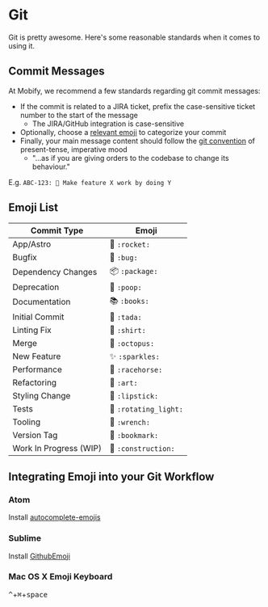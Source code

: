 # Git

Git is pretty awesome. Here's some reasonable standards when it comes to using it.

## Commit Messages

At Mobify, we recommend a few standards regarding git commit messages:
- If the commit is related to a JIRA ticket, prefix the case-sensitive ticket number to the start of the message
  - The JIRA/GitHub integration is case-sensitive
- Optionally, choose a [relevant emoji](#emoji-list) to categorize your commit
- Finally, your main message content should follow the [git convention](http://git.kernel.org/cgit/git/git.git/tree/Documentation/SubmittingPatches#n117) of present-tense, imperative mood
  - "...as if you are giving orders to the codebase to change its behaviour."

E.g. `ABC-123: 🐛 Make feature X work by doing Y`

## Emoji List

Commit Type            | Emoji
---                    | ---
App/Astro              | 🚀 `:rocket:`
Bugfix                 | 🐛 `:bug:`
Dependency Changes     | 📦 `:package:`
Deprecation            | 💩 `:poop:`
Documentation          | 📚 `:books:`
Initial Commit         | 🎉 `:tada:`
Linting Fix            | 👕 `:shirt:`
Merge                  | 🐙 `:octopus:`
New Feature            | ✨ `:sparkles:`
Performance            | 🐎 `:racehorse:`
Refactoring            | 🎨 `:art:`
Styling Change         | 💄 `:lipstick:`
Tests                  | 🚨 `:rotating_light:`
Tooling                | 🔧 `:wrench:`
Version Tag            | 🔖 `:bookmark:`
Work In Progress (WIP) | 🚧 `:construction:`

## Integrating Emoji into your Git Workflow
### Atom
Install [autocomplete-emojis](https://atom.io/packages/autocomplete-emojis)

### Sublime
Install [GithubEmoji](https://github.com/akatopo/GithubEmoji)

### Mac OS X Emoji Keyboard
<kbd>^</kbd>+<kbd>⌘</kbd>+<kbd>space</kbd>
